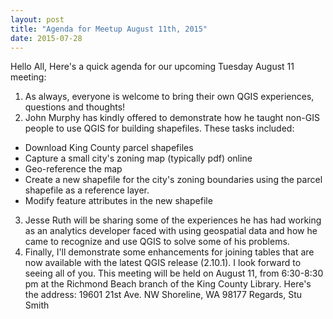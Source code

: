 ```yaml
---
layout: post
title: "Agenda for Meetup August 11th, 2015"
date: 2015-07-28
---
```


Hello All,
Here's a quick agenda for our upcoming Tuesday August 11 meeting:
1.  As always, everyone is welcome to bring their own QGIS experiences, questions and thoughts!
2.  John Murphy has kindly offered to demonstrate how he taught non-GIS people to use QGIS for building shapefiles.  These tasks included:
- Download King County parcel shapefiles
- Capture a small city's zoning map (typically pdf) online
- Geo-reference the map
- Create a new shapefile for the city's zoning boundaries using the parcel shapefile as a reference layer.
- Modify feature attributes in the new shapefile
3.  Jesse Ruth will be sharing some of the experiences he has had working as an analytics developer faced with using geospatial data and how he came to recognize and use QGIS to solve some of his problems.
4.  Finally, I'll demonstrate some enhancements for joining tables that are now available with the latest QGIS release (2.10.1).
I look forward to seeing all of you.  This meeting will be held on August 11, from 6:30-8:30 pm at the Richmond Beach branch of the King County Library.  Here's the address:
19601 21st Ave. NW
Shoreline, WA 98177
Regards, Stu Smith
